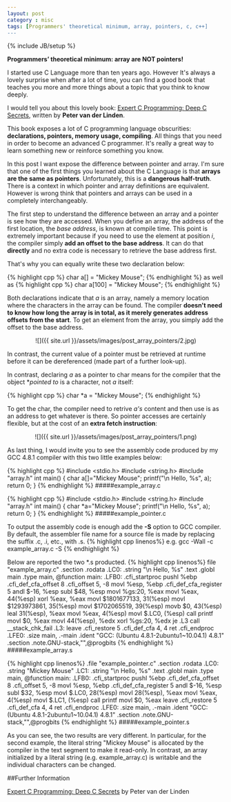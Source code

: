 ```yaml
---
layout: post
category : misc
tags: [Programmers' theoretical minimum, array, pointers, c, c++]
---
```

{% include JB/setup %}

**Programmers’ theoretical minimum: array are NOT pointers!**

<!--more-->
I started use C Language more than ten years ago. However It's always a lovely surprise when after a lot of time, you can  find a good book that teaches you more and more things about a topic that you think to know deeply.

I would tell you about this lovely book: [Expert C Programming: Deep C Secrets](http://www.amazon.co.uk/gp/search?index=books&linkCode=qs&keywords=9780131774292), written by **Peter van der Linden**.

This book exposes a lot of C programming language obscurities: **declarations, pointers, memory usage, compiling**. All things that you need in order to become an advanced C programmer. It's really a great way to learn something new or reinforce something you know. 

In this post I want expose the difference between pointer and array. I'm sure that one of the first things you learned about the C Language is that **arrays are the same as pointers**. Unfortunately, this is a **dangerous half-truth**. There is a context in which pointer and array definitions are equivalent. However is wrong think that pointers and arrays can be used in a completely interchangeably.

The first step to understand the difference between an array and a pointer is see how they are accessed. When you define an array, the address of the first location, the *base address*, is known at compile time. This point is extremely important because if you need to use the element at position *i*, the compiler simply **add an offset to the base address**. It can do that **directly** and no extra code is necessary to retrieve the base address first. 

That's why you can equally write these two declaration below:

{% highlight cpp %}
char a[] = "Mickey Mouse";
{% endhighlight %} 
as well as
{% highlight cpp %}
char a[100] = "Mickey Mouse";
{% endhighlight %}

Both declarations indicate that *a* is an array, namely a memory location where the characters in the array can be found. The compiler **doesn't need to know how long the array is in total, as it merely generates address offsets from the start**. To get an element from the array, you simply add the offset to the base address.

<div style="text-align:center" markdown="1">
![]({{ site.url }}/assets/images/post_array_pointers/2.jpg)
</div>

In contrast, the current value of a pointer must be retrieved at runtime before it can be dereferenced (made part of a further look-up).

In contrast, declaring *a* as a pointer to char means for the compiler that the object **pointed to* is a character, not *a* itself:

{% highlight cpp %}
char *a = "Mickey Mouse";
{% endhighlight %}

To get the char, the compiler need to retrive *a's* content and then use is as an address to get whatever is there. So pointer accesses are certainly flexible, but at the cost of an **extra fetch instruction**:

<div style="text-align:center" markdown="1">
![]({{ site.url }}/assets/images/post_array_pointers/1.png)
</div>


As last thing, I would invite you to see the assembly code produced by my GCC 4.8.1 compiler with this two little examples below:

{% highlight cpp %}
#include <stdio.h>
#include <string.h>
#include "array.h"
int main()
{
    char a[]="Mickey Mouse";
    printf("\n Hello, %s", a);
    return 0;
}
{% endhighlight %}
#####example_array.c


{% highlight cpp %}
#include <stdio.h>
#include <string.h>
#include "array.h"
int main()
{
    char *a="Mickey Mouse";
    printf("\n Hello, %s", a);
    return 0;
}
{% endhighlight %}
#####example_pointer.c

To output the assembly code is enough add the **-S** option to GCC compiler. By default, the assembler file name for a source file is made by replacing the suffix .c, .i, etc., with .s.
{% highlight cpp linenos%}
e.g.
gcc -Wall -c example_array.c -S
{% endhighlight %}


Below are reported the two *.s producted.
{% highlight cpp linenos%}
file	"example_array.c"
	.section	.rodata
.LC0:
	.string	"\n Hello, %s"
	.text
	.globl	main
	.type	main, @function
main:
.LFB0:
	.cfi_startproc
	pushl	%ebp
	.cfi_def_cfa_offset 8
	.cfi_offset 5, -8
	movl	%esp, %ebp
	.cfi_def_cfa_register 5
	andl	$-16, %esp
	subl	$48, %esp
	movl	%gs:20, %eax
	movl	%eax, 44(%esp)
	xorl	%eax, %eax
	movl	$1801677133, 31(%esp)
	movl	$1293973861, 35(%esp)
	movl	$1702065519, 39(%esp)
	movb	$0, 43(%esp)
	leal	31(%esp), %eax
	movl	%eax, 4(%esp)
	movl	$.LC0, (%esp)
	call	printf
	movl	$0, %eax
	movl	44(%esp), %edx
	xorl	%gs:20, %edx
	je	.L3
	call	__stack_chk_fail
.L3:
	leave
	.cfi_restore 5
	.cfi_def_cfa 4, 4
	ret
	.cfi_endproc
.LFE0:
	.size	main, .-main
	.ident	"GCC: (Ubuntu 4.8.1-2ubuntu1~10.04.1) 4.8.1"
	.section	.note.GNU-stack,"",@progbits
{% endhighlight %}
#####example_array.s


{% highlight cpp linenos%}
	.file	"example_pointer.c"
	.section	.rodata
.LC0:
	.string	"Mickey Mouse"
.LC1:
	.string	"\n Hello, %s"
	.text
	.globl	main
	.type	main, @function
main:
.LFB0:
	.cfi_startproc
	pushl	%ebp
	.cfi_def_cfa_offset 8
	.cfi_offset 5, -8
	movl	%esp, %ebp
	.cfi_def_cfa_register 5
	andl	$-16, %esp
	subl	$32, %esp
	movl	$.LC0, 28(%esp)
	movl	28(%esp), %eax
	movl	%eax, 4(%esp)
	movl	$.LC1, (%esp)
	call	printf
	movl	$0, %eax
	leave
	.cfi_restore 5
	.cfi_def_cfa 4, 4
	ret
	.cfi_endproc
.LFE0:
	.size	main, .-main
	.ident	"GCC: (Ubuntu 4.8.1-2ubuntu1~10.04.1) 4.8.1"
	.section	.note.GNU-stack,"",@progbits
{% endhighlight %}
#####example_pointer.s


As you can see, the two results are very different. In particular, for the second example, the literal string "Mickey Mouse" is allocated by the compiler in the text segment to make it read-only. In contrast, an array initialized by a literal string (e.g. example_array.c) is writable and the individual characters can be changed. 


##Further Information

[Expert C Programming: Deep C Secrets](http://www.amazon.co.uk/gp/search?index=books&linkCode=qs&keywords=9780131774292) by Peter van der Linden


